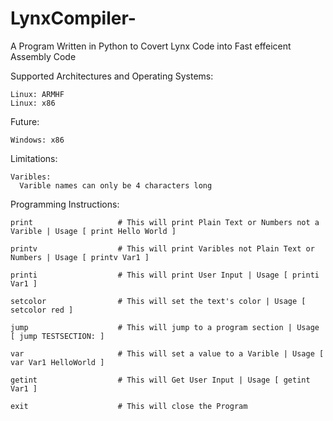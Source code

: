 # LynxCompiler-
  A Program Written in Python to Covert Lynx Code into Fast effeicent Assembly Code 
  
  Supported Architectures and Operating Systems:
 
    Linux: ARMHF
    Linux: x86
    
   Future: 
   
    Windows: x86
  
  Limitations:
  
    Varibles:
      Varible names can only be 4 characters long 
      
    
  Programming Instructions:
  
    print                   # This will print Plain Text or Numbers not a Varible | Usage [ print Hello World ] 
    
    printv                  # This will print Varibles not Plain Text or Numbers | Usage [ printv Var1 ] 
    
    printi                  # This will print User Input | Usage [ printi Var1 ] 
    
    setcolor                # This will set the text's color | Usage [ setcolor red ] 
    
    jump                    # This will jump to a program section | Usage [ jump TESTSECTION: ]  
    
    var                     # This will set a value to a Varible | Usage [ var Var1 HelloWorld ]  
    
    getint                  # This will Get User Input | Usage [ getint Var1 ]  
    
    exit                    # This will close the Program
    
    
  
